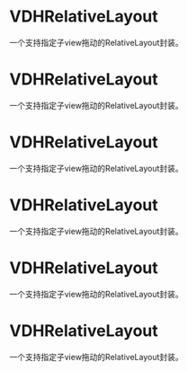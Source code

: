 # VDHRelativeLayout
一个支持指定子view拖动的RelativeLayout封装。
# VDHRelativeLayout
一个支持指定子view拖动的RelativeLayout封装。

# VDHRelativeLayout
一个支持指定子view拖动的RelativeLayout封装。
# VDHRelativeLayout
一个支持指定子view拖动的RelativeLayout封装。
# VDHRelativeLayout
一个支持指定子view拖动的RelativeLayout封装。
# VDHRelativeLayout
一个支持指定子view拖动的RelativeLayout封装。

